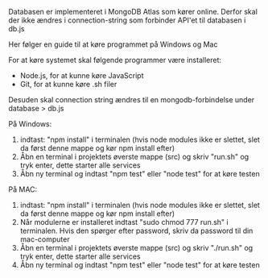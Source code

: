Databasen er implementeret i MongoDB Atlas som kører online. 
Derfor skal der ikke ændres i connection-string som forbinder API'et til databasen i db.js


Her følger en guide til at køre programmet på Windows og Mac

For at køre systemet skal følgende programmer være installeret:
- Node.js, for at kunne køre JavaScript
- Git, for at kunne køre .sh filer

Desuden skal connection string ændres til en mongodb-forbindelse under database > db.js

På Windows:

1. indtast: "npm install" i terminalen (hvis node modules ikke er slettet, slet da først denne mappe og kør npm install efter)
2. Åbn en terminal i projektets øverste mappe (src) og skriv "run.sh" og tryk enter, dette starter alle services
4. Åbn ny terminal og indtast "npm test" eller "node test" for at køre testen 

På MAC:

1. indtast: "npm install" i terminalen (hvis node modules ikke er slettet, slet da først denne mappe og kør npm install efter)
2. Når modulerne er installeret indtast "sudo chmod 777 run.sh" i terminalen. Hvis den spørger efter password, skriv da password til din mac-computer
3. Åbn en terminal i projektets øverste mappe (src) og skriv "./run.sh" og tryk enter, dette starter alle services
4. Åbn ny terminal og indtast "npm test" eller "node test" for at køre testen

